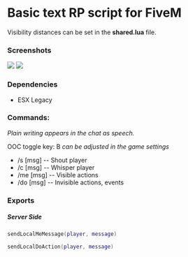 # Basic text RP script for FiveM

Visibility distances can be set in the **shared.lua** file.

### Screenshots

[![](https://i.imgur.com/2Gk1BNF.png)](https://i.imgur.com/2Gk1BNF.png)
[![](https://i.imgur.com/08mfFEN.png)](https://i.imgur.com/08mfFEN.png)

### Dependencies

- ESX Legacy

### Commands:

_Plain writing appears in the chat as speech._

OOC toggle key: B _can be adjusted in the game settings_

- /s [msg] -- Shout player
- /c [msg] -- Whisper player
- /me [msg] -- Visible actions
- /do [msg] -- Invisible actions, events

### Exports

##### Server Side

```lua
sendLocalMeMessage(player, message)
```

```lua
sendLocalDoAction(player, message)
```

